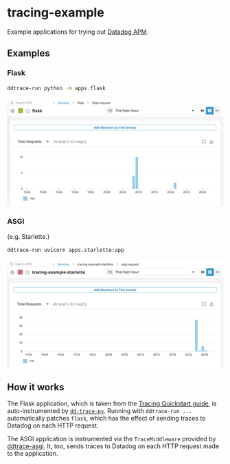 # tracing-example

Example applications for trying out [Datadog APM](https://docs.datadoghq.com/tracing/).

## Examples

### Flask

```bash
ddtrace-run python -m apps.flask
```

![](assets/capture-flask.png)

### ASGI

(e.g. Starlette.)

```bash
ddtrace-run uvicorn apps.starlette:app
```

![](assets/capture-starlette.png)

## How it works

The Flask application, which is taken from the [Tracing Quickstart guide](https://docs.datadoghq.com/getting_started/tracing/), is auto-instrumented by [`dd-trace-py`](https://docs.datadoghq.com/getting_started/tracing/#create). Running with `ddtrace-run ...` automatically patches `flask`, which has the effect of sending traces to Datadog on each HTTP request.

The ASGI application is instrumented via the `TraceMiddleware` provided by [ddtrace-asgi](https://github.com/florimondmanca/ddtrace-asgi). It, too, sends traces to Datadog on each HTTP request made to the application.
